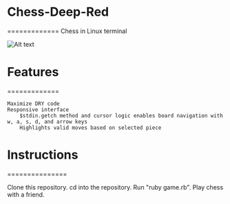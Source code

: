 # Chess-Deep-Red
=============
Chess in Linux terminal

![Alt text](https://github.com/VictorAceChen/chess/blob/master/docs/Sample.png "Optional title")

# Features
=============

    Maximize DRY code
    Responsive interface
        $stdin.getch method and cursor logic enables board navigation with w, a, s, d, and arrow keys
        Highlights valid moves based on selected piece

# Instructions
===============

Clone this repository.
cd into the repository.
Run "ruby game.rb".
Play chess with a friend.
